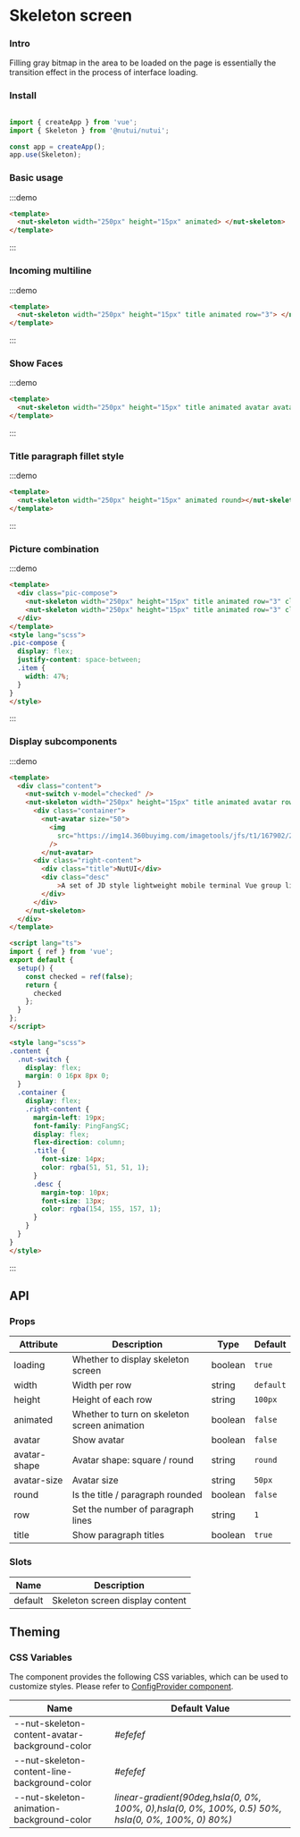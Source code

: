 # Skeleton screen

### Intro

Filling gray bitmap in the area to be loaded on the page is essentially the transition effect in the process of interface loading.

### Install

```javascript

import { createApp } from 'vue';
import { Skeleton } from '@nutui/nutui';

const app = createApp();
app.use(Skeleton);

```


### Basic usage

:::demo
```html
<template>
  <nut-skeleton width="250px" height="15px" animated> </nut-skeleton>
</template>

```
:::

### Incoming multiline

:::demo
```html
<template>
  <nut-skeleton width="250px" height="15px" title animated row="3"> </nut-skeleton>
</template>

```
:::


### Show Faces

:::demo
```html
<template>
  <nut-skeleton width="250px" height="15px" title animated avatar avatarSize="100px" row="3"> </nut-skeleton>
</template>
```
:::


### Title paragraph fillet style

:::demo
```html
<template>
  <nut-skeleton width="250px" height="15px" animated round></nut-skeleton>
</template>
```
:::

### Picture combination

:::demo
```html
<template>
  <div class="pic-compose">
    <nut-skeleton width="250px" height="15px" title animated row="3" class="item"> </nut-skeleton>
    <nut-skeleton width="250px" height="15px" title animated row="3" class="item"> </nut-skeleton>
  </div>
</template>
<style lang="scss">
.pic-compose {
  display: flex;
  justify-content: space-between;
  .item {
    width: 47%;
  }
}
</style>
```
:::


### Display subcomponents

:::demo
```html
<template>
  <div class="content">
    <nut-switch v-model="checked" />
    <nut-skeleton width="250px" height="15px" title animated avatar row="3" :loading="!checked">
      <div class="container">
        <nut-avatar size="50">
          <img
            src="https://img14.360buyimg.com/imagetools/jfs/t1/167902/2/8762/791358/603742d7E9b4275e3/e09d8f9a8bf4c0ef.png"
          />
        </nut-avatar>
      <div class="right-content">
        <div class="title">NutUI</div>
        <div class="desc"
            >A set of JD style lightweight mobile terminal Vue group library provides rich basic components and business components to help developers quickly build mobile applications.
        </div>
      </div>
    </nut-skeleton>
  </div>
</template>

<script lang="ts">
import { ref } from 'vue';
export default {
  setup() {
    const checked = ref(false);
    return {
      checked
    };
  }
};
</script>

<style lang="scss">
.content {
  .nut-switch {
    display: flex;
    margin: 0 16px 8px 0;
  }
  .container {
    display: flex;
    .right-content {
      margin-left: 19px;
      font-family: PingFangSC;
      display: flex;
      flex-direction: column;
      .title {
        font-size: 14px;
        color: rgba(51, 51, 51, 1);
      }
      .desc {
        margin-top: 10px;
        font-size: 13px;
        color: rgba(154, 155, 157, 1);
      }
    }
  }
}
</style>

```
:::




## API
### Props

| Attribute | Description | Type   | Default |
|------------|-------------------------------------------------|---------|----------|
| loading    | Whether to display skeleton screen                                    | boolean | `true`    | 
| width       | Width per row                                        | string  | `default` |
| height      | Height of each row                                        | string  | `100px`   |
| animated    | Whether to turn on skeleton screen animation            | boolean  | `false`  |
| avatar      | Show avatar                      | boolean | `false`   |
| avatar-shape      | Avatar shape: square / round                       | string | `round`   |
| avatar-size       | Avatar size                                   | string | `50px`    |
| round  |         Is the title / paragraph rounded                       | boolean | `false`  |
| row    | Set the number of paragraph lines                                           | string | `1`       |
| title  |           Show paragraph titles                              | boolean | `true`   |


### Slots

| Name          | Description        |
|---------|---------------|
| default | Skeleton screen display content  |

## Theming

### CSS Variables

The component provides the following CSS variables, which can be used to customize styles. Please refer to [ConfigProvider component](#/en-US/component/configprovider).

| Name | Default Value | 
| --------------------------------------- | -------------------------- | 
| --nut-skeleton-content-avatar-background-color| _#efefef_  | 
| --nut-skeleton-content-line-background-color| _#efefef_  | 
| --nut-skeleton-animation-background-color| _linear-gradient(90deg,hsla(0, 0%, 100%, 0),hsla(0, 0%, 100%, 0.5) 50%, hsla(0, 0%, 100%, 0) 80%)_  | 
